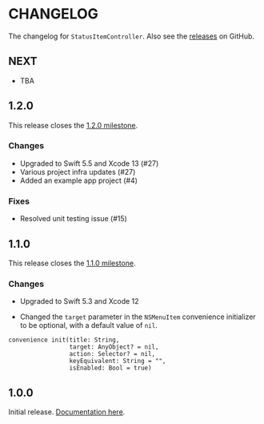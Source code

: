 # CHANGELOG

The changelog for `StatusItemController`. Also see the [releases](https://github.com/hexedbits/StatusItemController/releases) on GitHub.

NEXT
----

- TBA

1.2.0
-----

This release closes the [1.2.0 milestone](https://github.com/hexedbits/StatusItemController/milestone/2?closed=1).

### Changes
- Upgraded to Swift 5.5 and Xcode 13 (#27)
- Various project infra updates (#27)
- Added an example app project (#4)

### Fixes

- Resolved unit testing issue (#15)

1.1.0
-----

This release closes the [1.1.0 milestone](https://github.com/hexedbits/StatusItemController/milestone/1?closed=1).

### Changes

- Upgraded to Swift 5.3 and Xcode 12

- Changed the `target` parameter in the `NSMenuItem` convenience initializer to be optional, with a default value of `nil`.

```
convenience init(title: String,
                 target: AnyObject? = nil,
                 action: Selector? = nil,
                 keyEquivalent: String = "",
                 isEnabled: Bool = true)
```

1.0.0
-----

Initial release. [Documentation here](https://hexedbits.github.io/StatusItemController/).
